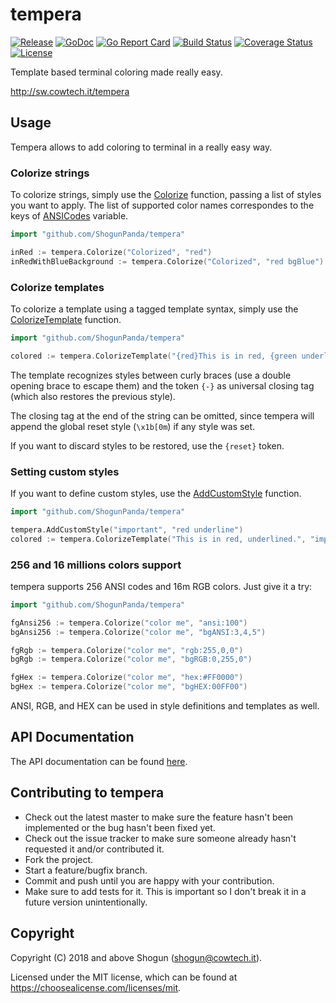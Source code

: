 # tempera

[![Release](https://img.shields.io/github/release/ShogunPanda/tempera.svg)](https://github.com/ShogunPanda/tempera/releases/latest)
[![GoDoc](https://godoc.org/github.com/ShogunPanda/tempera?status.svg)](https://godoc.org/github.com/ShogunPanda/tempera)
[![Go Report Card](https://goreportcard.com/badge/github.com/ShogunPanda/tempera)](https://goreportcard.com/report/github.com/ShogunPanda/tempera)
[![Build Status](https://img.shields.io/travis/ShogunPanda/tempera/master.svg)](https://travis-ci.org/ShogunPanda/tempera)
[![Coverage Status](https://img.shields.io/coveralls/github/ShogunPanda/tempera.svg)](https://coveralls.io/github/ShogunPanda/tempera)
[![License](https://img.shields.io/github/license/ShogunPanda/tempera.svg)](https://github.com/ShogunPanda/tempera/blob/master/LICENSE.md)

Template based terminal coloring made really easy.

http://sw.cowtech.it/tempera

## Usage

Tempera allows to add coloring to terminal in a really easy way.

### Colorize strings

To colorize strings, simply use the [Colorize](https://godoc.org/github.com/ShogunPanda/tempera#Colorize) function, passing a list of styles you want to apply.
The list of supported color names correspondes to the keys of [ANSICodes](https://godoc.org/github.com/ShogunPanda/tempera#pkg-variables) variable.

```go
import "github.com/ShogunPanda/tempera"

inRed := tempera.Colorize("Colorized", "red")
inRedWithBlueBackground := tempera.Colorize("Colorized", "red bgBlue")
```

### Colorize templates

To colorize a template using a tagged template syntax, simply use the [ColorizeTemplate](https://godoc.org/github.com/ShogunPanda/tempera#ColorizeTemplate) function.

```go
import "github.com/ShogunPanda/tempera"

colored := tempera.ColorizeTemplate("{red}This is in red, {green underline}this in green underlined{-}, this in red again.")
```

The template recognizes styles between curly braces (use a double opening brace to escape them) and the token `{-}` as universal closing tag (which also restores the previous style).

The closing tag at the end of the string can be omitted, since tempera will append the global reset style (`\x1b[0m`) if any style was set.

If you want to discard styles to be restored, use the `{reset}` token.

### Setting custom styles

If you want to define custom styles, use the [AddCustomStyle](https://godoc.org/github.com/ShogunPanda/tempera#AddCustomStyle) function.

```go
import "github.com/ShogunPanda/tempera"

tempera.AddCustomStyle("important", "red underline")
colored := tempera.ColorizeTemplate("This is in red, underlined.", "important")
```

### 256 and 16 millions colors support

tempera supports 256 ANSI codes and 16m RGB colors. Just give it a try:

```go
import "github.com/ShogunPanda/tempera"

fgAnsi256 := tempera.Colorize("color me", "ansi:100")
bgAnsi256 := tempera.Colorize("color me", "bgANSI:3,4,5")

fgRgb := tempera.Colorize("color me", "rgb:255,0,0")
bgRgb := tempera.Colorize("color me", "bgRGB:0,255,0")

fgHex := tempera.Colorize("color me", "hex:#FF0000")
bgHex := tempera.Colorize("color me", "bgHEX:00FF00")
```

ANSI, RGB, and HEX can be used in style definitions and templates as well.

## API Documentation

The API documentation can be found [here](https://godoc.org/github.com/ShogunPanda/tempera).

## Contributing to tempera

* Check out the latest master to make sure the feature hasn't been implemented or the bug hasn't been fixed yet.
* Check out the issue tracker to make sure someone already hasn't requested it and/or contributed it.
* Fork the project.
* Start a feature/bugfix branch.
* Commit and push until you are happy with your contribution.
* Make sure to add tests for it. This is important so I don't break it in a future version unintentionally.

## Copyright

Copyright (C) 2018 and above Shogun (shogun@cowtech.it).

Licensed under the MIT license, which can be found at https://choosealicense.com/licenses/mit.

